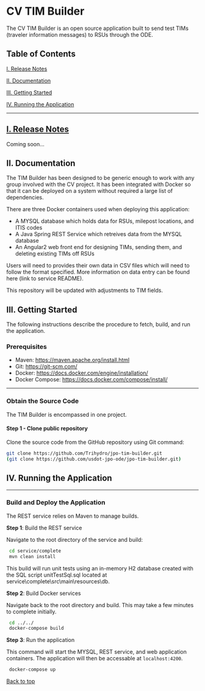 # CV TIM Builder
The CV TIM Builder is an open source application built to send test TIMs (traveler information messages) to RSUs through the ODE. 

<a name="toc"/>

## Table of Contents 

[I. Release Notes](#release-notes) 

[II. Documentation](#documentation) 

[III. Getting Started](#getting-started) 

[IV. Running the Application](#running) 

--- 

<a name="release-notes"/>
 
## [I. Release Notes](ReleaseNotes.md)

Coming soon...

<a name="documentation"/>

## II. Documentation
The TIM Builder has been designed to be generic enough to work with any group involved with the CV project. It has been integrated with Docker so that it can be deployed on a system without required a large list of dependencies. 

There are three Docker containers used when deploying this application:

* A MYSQL database which holds data for RSUs, milepost locations, and ITIS codes 
* A Java Spring REST Service which retreives data from the MYSQL database
* An Angular2 web front end for designing TIMs, sending them, and deleting existing TIMs off RSUs

Users will need to provides their own data in CSV files which will need to follow the format specified. More information on data entry can be found here (link to service README).  

This repository will be updated with adjustments to TIM fields.

## III. Getting Started

The following instructions describe the procedure to fetch, build, and run the application. 

### Prerequisites
* Maven: https://maven.apache.org/install.html
* Git: https://git-scm.com/
* Docker: https://docs.docker.com/engine/installation/
* Docker Compose: https://docs.docker.com/compose/install/

---
### Obtain the Source Code
The TIM Builder is encompassed in one project. 

#### Step 1 - Clone public repository

Clone the source code from the GitHub repository using Git command:

```bash
git clone https://github.com/Trihydro/jpo-tim-builder.git
(git clone https://github.com/usdot-jpo-ode/jpo-tim-builder.git)
```

## IV. Running the Application
---
### Build and Deploy the Application

The REST service relies on Maven to manage builds.

**Step 1**: Build the REST service

Navigate to the root directory of the service and build:

```bash
 cd service/complete
 mvn clean install
```
This build will run unit tests using an in-memory H2 database created with the SQL script unitTestSql.sql located at service\complete\src\main\resources\db. 

**Step 2**: Build Docker services 

Navigate back to the root directory and build. This may take a few minutes to complete initially.

```bash
 cd ../../
 docker-compose build
```

**Step 3**: Run the application

This command will start the MYSQL, REST service, and web application containers. The application will then be accessable at  `localhost:4200`. 

```bash
 docker-compose up
```

[Back to top](#toc)
